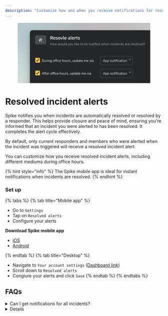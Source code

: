 ```yaml
---
description: "Customize how and when you receive notifications for resolved incidents, keeping you informed without unnecessary alerts."
---
```

<figure><img src="../../.gitbook/assets/personal-alerts-management/resolved incidents - configuration.png" alt=""><figcaption></figcaption></figure>

# Resolved incident alerts
Spike notifies you when incidents are automatically resolved or resolved by a responder. This helps provide closure and peace of mind, ensuring you’re informed that an incident you were alerted to has been resolved. It completes the alert cycle effectively.

By default, only current responders and members who were alerted when the incident was triggered will receive a resolved incident alert.

You can customize how you receive resolved incident alerts, including different mediums during office hours.

{% hint style="info" %} 
The Spike mobile app is ideal for instant notifications when incidents are resolved. 
{% endhint %}

### Set up
{% tabs %}
{% tab title="Mobile app" %}
* Go to `Settings`
* Tap on `Resolved alerts`
* Configure your alerts

**Download Spike mobile app**
- [iOS](https://apps.apple.com/au/app/spike-sh/id1586777789)
- [Android](https://play.google.com/store/apps/details?id=sh.spike.spike_sh_app)

{% endtab %}
{% tab title="Desktop" %}
  * Navigate to `Your account settings` ([Dashboard link](https://app.spike.sh/settings/personal-modes#resolved-alerts))
  * Scroll down to `Resolved alerts`
  * Congiure your alerts and click `Save`
{% endtab %}
{% endtabs %}

## FAQs
<details> 

<summary>Can I get notifications for all incidents?</summary>
No, by design, Spike only alerts current responders and members who were previously notified of the incident. This prevents alert fatigue and ensures that those who were not involved are not disturbed unnecessarily.

</details>

<details>

<details> <summary>Will I receive another alert on Slack, Microsoft Teams, or Discord?</summary>

**Slack and Microsoft Teams:** There will be no new alert, but the original alert message in your Slack or Teams channels will automatically refresh to indicate the resolved status.

**Discord:** No additional alert will be sent.

</details>

<details>

<summary>Why can't I receive a phone call for a resolved incident alert?</summary>

Resolved incident alerts are important, but not critical enough to wake you in the middle of the night with a phone call. This avoids confusion—when you receive a phone call from Spike, it will always be for a newly triggered incident, so there’s no need to guess whether it’s for a new or resolved alert.

</details>

---

### Explore
<table data-view="cards">
  <thead>
    <tr>
      <th></th>
      <th></th>
      <th data-hidden data-card-target data-type="content-ref"></th>
      <th data-hidden data-card-cover data-type="files"></th>
    </tr>
  </thead>
  <tbody>
    <tr>
      <td>During office hours</td>
      <td>Custom routing of alerts during office hours</td>
      <td><a href="during-office-hours.md">Broken link</a></td>
      <td><a href="../../.gitbook/assets/personal-alerts-management/thumbnail-office-hours.png">thumbnail-resolved-alerts.png</a></td>
    </tr>
    <tr>
      <td>Out of office</td>
      <td>Step away confidently by scheduling Out of office</td>
      <td><a href="out-of-office.md">Broken link</a></td>
      <td><a href="../../.gitbook/assets/personal-alerts-management/thumbnail-out-of-office.png">thumbnail-resolved-alerts.png</a></td>
    </tr>
    <tr>
      <td>Deep work and Cooldown modes</td>
      <td>Catch a break with our 2 modes</td>
      <td><a href="deep-work-and-cooldown-modes.md">Broken link</a></td>
      <td><a href="../../.gitbook/assets/personal-alerts-management/thumbnail-deepwork.png">thumbnail-deepwork</a></td>
    </tr>
  </tbody>
</table>
